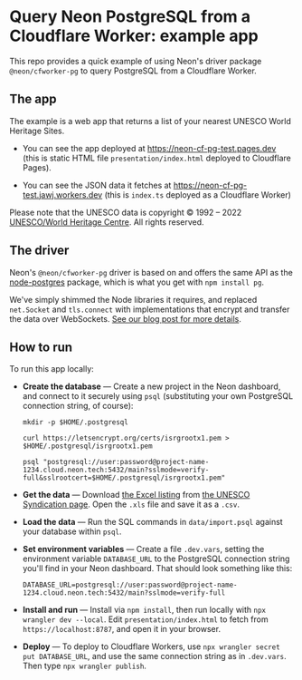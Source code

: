 # Query Neon PostgreSQL from a Cloudflare Worker: example app

This repo provides a quick example of using Neon's driver package `@neon/cfworker-pg` to query PostgreSQL from a Cloudflare Worker.

## The app

The example is a web app that returns a list of your nearest UNESCO World Heritage Sites.

* You can see the app deployed at https://neon-cf-pg-test.pages.dev (this is static HTML file `presentation/index.html` deployed to Cloudflare Pages).

* You can see the JSON data it fetches at https://neon-cf-pg-test.jawj.workers.dev (this is `index.ts` deployed as a Cloudflare Worker)

Please note that the UNESCO data is copyright &copy; 1992 – 2022 <a href="https://whc.unesco.org">UNESCO/World Heritage Centre</a>. All rights reserved.

## The driver

Neon's `@neon/cfworker-pg` driver is based on and offers the same API as the [node-postgres](https://node-postgres.com/) package, which is what you get with `npm install pg`. 

We've simply shimmed the Node libraries it requires, and replaced `net.Socket` and `tls.connect` with implementations that encrypt and transfer the data over WebSockets. [See our blog post for more details](https://TODO).

## How to run

To run this app locally:

* __Create the database__ — Create a new project in the Neon dashboard, and connect to it securely using `psql` (substituting your own PostgreSQL connection string, of course):

  ```
  mkdir -p $HOME/.postgresql

  curl https://letsencrypt.org/certs/isrgrootx1.pem > $HOME/.postgresql/isrgrootx1.pem

  psql "postgresql://user:password@project-name-1234.cloud.neon.tech:5432/main?sslmode=verify-full&sslrootcert=$HOME/.postgresql/isrgrootx1.pem"
  ```

* __Get the data__ — Download [the Excel listing](https://whc.unesco.org/en/list/xls/?2021) from [the UNESCO Syndication page](https://whc.unesco.org/en/syndication/). Open the `.xls` file and save it as a `.csv`.

* __Load the data__ — Run the SQL commands in `data/import.psql` against your database within `psql`.

* __Set environment variables__ — Create a file `.dev.vars`, setting the environment variable `DATABASE_URL` to the PostgreSQL connection string you'll find in your Neon dashboard. That should look something like this:

    `DATABASE_URL=postgresql://user:password@project-name-1234.cloud.neon.tech:5432/main?sslmode=verify-full`

* __Install and run__ — Install via `npm install`, then run locally with `npx wrangler dev --local`. Edit `presentation/index.html` to fetch from `https://localhost:8787`, and open it in your browser.

* __Deploy__ — To deploy to Cloudflare Workers, use `npx wrangler secret put DATABASE_URL`, and use the same connection string as in `.dev.vars`. Then type `npx wrangler publish`.
